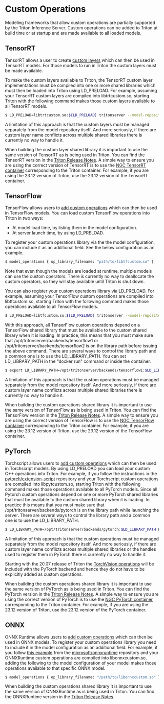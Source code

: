 <!--
# Copyright 2019-2023, NVIDIA CORPORATION & AFFILIATES. All rights reserved.
#
# Redistribution and use in source and binary forms, with or without
# modification, are permitted provided that the following conditions
# are met:
#  * Redistributions of source code must retain the above copyright
#    notice, this list of conditions and the following disclaimer.
#  * Redistributions in binary form must reproduce the above copyright
#    notice, this list of conditions and the following disclaimer in the
#    documentation and/or other materials provided with the distribution.
#  * Neither the name of NVIDIA CORPORATION nor the names of its
#    contributors may be used to endorse or promote products derived
#    from this software without specific prior written permission.
#
# THIS SOFTWARE IS PROVIDED BY THE COPYRIGHT HOLDERS ``AS IS'' AND ANY
# EXPRESS OR IMPLIED WARRANTIES, INCLUDING, BUT NOT LIMITED TO, THE
# IMPLIED WARRANTIES OF MERCHANTABILITY AND FITNESS FOR A PARTICULAR
# PURPOSE ARE DISCLAIMED.  IN NO EVENT SHALL THE COPYRIGHT OWNER OR
# CONTRIBUTORS BE LIABLE FOR ANY DIRECT, INDIRECT, INCIDENTAL, SPECIAL,
# EXEMPLARY, OR CONSEQUENTIAL DAMAGES (INCLUDING, BUT NOT LIMITED TO,
# PROCUREMENT OF SUBSTITUTE GOODS OR SERVICES; LOSS OF USE, DATA, OR
# PROFITS; OR BUSINESS INTERRUPTION) HOWEVER CAUSED AND ON ANY THEORY
# OF LIABILITY, WHETHER IN CONTRACT, STRICT LIABILITY, OR TORT
# (INCLUDING NEGLIGENCE OR OTHERWISE) ARISING IN ANY WAY OUT OF THE USE
# OF THIS SOFTWARE, EVEN IF ADVISED OF THE POSSIBILITY OF SUCH DAMAGE.
-->

# Custom Operations

Modeling frameworks that allow custom operations are partially
supported by the Triton Inference Server. Custom operations can be
added to Triton at build time or at startup and are made available to
all loaded models.

## TensorRT

TensorRT allows a user to create [custom
layers](https://docs.nvidia.com/deeplearning/tensorrt/developer-guide/index.html#extending)
which can then be used in TensorRT models. For those models to run in
Triton the custom layers must be made available.

To make the custom layers available to Triton, the TensorRT custom
layer implementations must be compiled into one or more shared
libraries which must then be loaded into Triton using LD_PRELOAD. For
example, assuming your TensorRT custom layers are compiled into
libtrtcustom.so, starting Triton with the following command makes
those custom layers available to all TensorRT models.

```bash
$ LD_PRELOAD=libtrtcustom.so:${LD_PRELOAD} tritonserver --model-repository=/tmp/models ...
```

A limitation of this approach is that the custom layers must be
managed separately from the model repository itself. And more
seriously, if there are custom layer name conflicts across multiple
shared libraries there is currently no way to handle it.

When building the custom layer shared library it is important to use
the same version of TensorRT as is being used in Triton. You can find
the TensorRT version in the [Triton Release
Notes](https://docs.nvidia.com/deeplearning/triton-inference-server/release-notes/index.html). A
simple way to ensure you are using the correct version of TensorRT is
to use the [NGC TensorRT
container](https://ngc.nvidia.com/catalog/containers/nvidia:tensorrt)
corresponding to the Triton container. For example, if you are using
the 23.12 version of Triton, use the 23.12 version of the TensorRT
container.

## TensorFlow

TensorFlow allows users to [add custom
operations](https://www.tensorflow.org/guide/create_op) which can then
be used in TensorFlow models. You can load custom TensorFlow operations
into Triton in two ways:
* At model load time, by listing them in the model configuration.
* At server launch time, by using LD_PRELOAD.

To register your custom operations library via the the model configuration,
you can include it as an additional field. See the below configuration as an example.

```bash
$ model_operations { op_library_filename: "path/to/libtfcustom.so" }
```

Note that even though the models are loaded at runtime, multiple models can use the custom
operators. There is currently no way to deallocate the custom operators, so they will stay
available until Triton is shut down.

You can also register your custom operations library via LD_PRELOAD. For example,
assuming your TensorFlow custom operations are compiled into libtfcustom.so,
starting Triton with the following command makes those operations
available to all TensorFlow models.

```bash
$ LD_PRELOAD=libtfcustom.so:${LD_PRELOAD} tritonserver --model-repository=/tmp/models ...
```

With this approach, all TensorFlow custom operations depend on a TensorFlow shared
library that must be available to the custom shared library when it is
loading. In practice, this means that you must make sure that
/opt/tritonserver/backends/tensorflow1 or
/opt/tritonserver/backends/tensorflow2 is on the library path before
issuing the above command. There are several ways to control the
library path and a common one is to use the LD_LIBRARY_PATH. You can
set LD_LIBRARY_PATH in the "docker run" command or inside the
container.

```bash
$ export LD_LIBRARY_PATH=/opt/tritonserver/backends/tensorflow1:$LD_LIBRARY_PATH
```

A limitation of this approach is that the custom operations must be
managed separately from the model repository itself. And more
seriously, if there are custom layer name conflicts across multiple
shared libraries there is currently no way to handle it.

When building the custom operations shared library it is important to
use the same version of TensorFlow as is being used in Triton. You can
find the TensorFlow version in the [Triton Release
Notes](https://docs.nvidia.com/deeplearning/triton-inference-server/release-notes/index.html). A
simple way to ensure you are using the correct version of TensorFlow
is to use the [NGC TensorFlow
container](https://ngc.nvidia.com/catalog/containers/nvidia:tensorflow)
corresponding to the Triton container. For example, if you are using
the 23.12 version of Triton, use the 23.12 version of the TensorFlow
container.

## PyTorch

Torchscript allows users to [add custom
operations](https://pytorch.org/tutorials/advanced/torch_script_custom_ops.html)
which can then be used in Torchscript models. By using LD_PRELOAD you
can load your custom C++ operations into Triton. For example, if you
follow the instructions in the
[pytorch/extension-script](https://github.com/pytorch/extension-script)
repository and your Torchscript custom operations are compiled into
libpytcustom.so, starting Triton with the following command makes
those operations available to all PyTorch models. Since all Pytorch
custom operations depend on one or more PyTorch shared libraries
that must be available to the custom shared library when it is
loading. In practice this means that you must make sure that
/opt/tritonserver/backends/pytorch is on the library path while
launching the server. There are several ways to control the library path
and a common one is to use the LD_LIBRARY_PATH.

```bash
$ LD_LIBRARY_PATH=/opt/tritonserver/backends/pytorch:$LD_LIBRARY_PATH LD_PRELOAD=libpytcustom.so:${LD_PRELOAD} tritonserver --model-repository=/tmp/models ...
```

A limitation of this approach is that the custom operations must be
managed separately from the model repository itself. And more
seriously, if there are custom layer name conflicts across multiple
shared libraries or the handles used to register them in PyTorch there
is currently no way to handle it.

Starting with the 20.07 release of Triton the [TorchVision
operations](https://github.com/pytorch/vision) will be included with
the PyTorch backend and hence they do not have to be explicitly added
as custom operations.

When building the custom operations shared library it is important to
use the same version of PyTorch as is being used in Triton. You can
find the PyTorch version in the [Triton Release
Notes](https://docs.nvidia.com/deeplearning/triton-inference-server/release-notes/index.html). A
simple way to ensure you are using the correct version of PyTorch is
to use the [NGC PyTorch
container](https://ngc.nvidia.com/catalog/containers/nvidia:pytorch)
corresponding to the Triton container. For example, if you are using
the 23.12 version of Triton, use the 23.12 version of the PyTorch
container.

## ONNX

ONNX Runtime allows users to [add custom
operations](https://onnxruntime.ai/docs/reference/operators/add-custom-op.html)
which can then be used in ONNX models. To register your custom
operations library you need to include it in the model configuration
as an additional field. For example, if you follow [this
example](https://github.com/microsoft/onnxruntime/blob/master/onnxruntime/test/shared_lib/test_inference.cc)
from the
[microsoft/onnxruntime](https://github.com/microsoft/onnxruntime)
repository and your ONNXRuntime custom operations are compiled into
libonnxcustom.so, adding the following to the model configuration of
your model makes those operations available to that specific ONNX
model.

```bash
$ model_operations { op_library_filename: "/path/to/libonnxcustom.so" }
```

When building the custom operations shared library it is important to
use the same version of ONNXRuntime as is being used in Triton. You
can find the ONNXRuntime version in the [Triton Release
Notes](https://docs.nvidia.com/deeplearning/triton-inference-server/release-notes/index.html).
